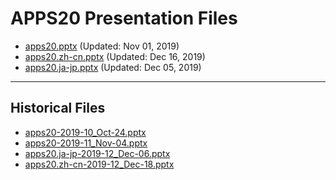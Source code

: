 <!--
This is a machine generated file,
and should not be edited,
as it will be overwritten with future updates.

If you have questions around this process
please contact Scott Cate
-->

# APPS20 Presentation Files

- [apps20.pptx](https://globaleventcdn.blob.core.windows.net/assets/apps/apps20/apps20.pptx) (Updated: Nov 01, 2019)
- [apps20.zh-cn.pptx](https://globaleventcdn.blob.core.windows.net/assets/apps/apps20/apps20.zh-cn.pptx) (Updated: Dec 16, 2019)
- [apps20.ja-jp.pptx](https://globaleventcdn.blob.core.windows.net/assets/apps/apps20/apps20.ja-jp.pptx) (Updated: Dec 05, 2019)
---
## Historical Files
- [apps20-2019-10_Oct-24.pptx](https://globaleventcdn.blob.core.windows.net/assets/apps/apps20/apps20-2019-10_Oct-24.pptx)
- [apps20-2019-11_Nov-04.pptx](https://globaleventcdn.blob.core.windows.net/assets/apps/apps20/apps20-2019-11_Nov-04.pptx)
- [apps20.ja-jp-2019-12_Dec-06.pptx](https://globaleventcdn.blob.core.windows.net/assets/apps/apps20/apps20.ja-jp-2019-12_Dec-06.pptx)
- [apps20.zh-cn-2019-12_Dec-18.pptx](https://globaleventcdn.blob.core.windows.net/assets/apps/apps20/apps20.zh-cn-2019-12_Dec-18.pptx)


